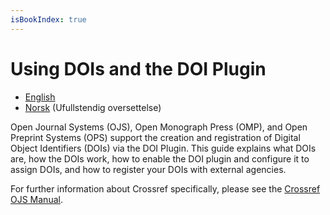 ```yaml
---
isBookIndex: true
---
```

# Using DOIs and the DOI Plugin

- [English](en/)
- [Norsk](no/) (Ufullstendig oversettelse)

Open Journal Systems (OJS), Open Monograph Press (OMP), and Open Preprint Systems (OPS) support the creation and registration of Digital Object Identifiers (DOIs) via the DOI Plugin. This guide explains what DOIs are, how the DOIs work, how to enable the DOI plugin and configure it to assign DOIs, and how to register your DOIs with external agencies.

For further information about Crossref specifically, please see the [Crossref OJS Manual](/crossref-ojs-manual/).
